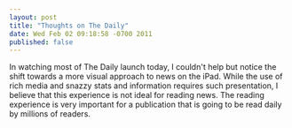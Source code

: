 ```yaml
--- 
layout: post
title: "Thoughts on The Daily"
date: Wed Feb 02 09:18:58 -0700 2011
published: false
---
```


In watching most of The Daily launch today, I couldn't help but notice the shift towards a more visual approach to news on the iPad. While the use of rich media and snazzy stats and information requires such presentation, I believe that this experience is not ideal for reading news. The reading experience is very important for a publication that is going to be read daily by millions of readers.